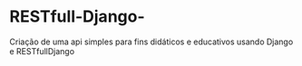 # RESTfull-Django-
Criação de uma api simples para fins didáticos e educativos usando Django e RESTfullDjango
